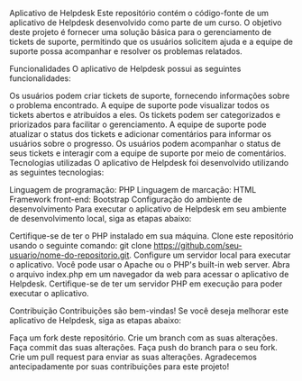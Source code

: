 Aplicativo de Helpdesk
Este repositório contém o código-fonte de um aplicativo de Helpdesk desenvolvido como parte de um curso. O objetivo deste projeto é fornecer uma solução básica para o gerenciamento de tickets de suporte, permitindo que os usuários solicitem ajuda e a equipe de suporte possa acompanhar e resolver os problemas relatados.

Funcionalidades
O aplicativo de Helpdesk possui as seguintes funcionalidades:

Os usuários podem criar tickets de suporte, fornecendo informações sobre o problema encontrado.
A equipe de suporte pode visualizar todos os tickets abertos e atribuídos a eles.
Os tickets podem ser categorizados e priorizados para facilitar o gerenciamento.
A equipe de suporte pode atualizar o status dos tickets e adicionar comentários para informar os usuários sobre o progresso.
Os usuários podem acompanhar o status de seus tickets e interagir com a equipe de suporte por meio de comentários.
Tecnologias utilizadas
O aplicativo de Helpdesk foi desenvolvido utilizando as seguintes tecnologias:

Linguagem de programação: PHP
Linguagem de marcação: HTML
Framework front-end: Bootstrap
Configuração do ambiente de desenvolvimento
Para executar o aplicativo de Helpdesk em seu ambiente de desenvolvimento local, siga as etapas abaixo:

Certifique-se de ter o PHP instalado em sua máquina.
Clone este repositório usando o seguinte comando: git clone https://github.com/seu-usuario/nome-do-repositorio.git.
Configure um servidor local para executar o aplicativo. Você pode usar o Apache ou o PHP's built-in web server.
Abra o arquivo index.php em um navegador da web para acessar o aplicativo de Helpdesk.
Certifique-se de ter um servidor PHP em execução para poder executar o aplicativo.

Contribuição
Contribuições são bem-vindas! Se você deseja melhorar este aplicativo de Helpdesk, siga as etapas abaixo:

Faça um fork deste repositório.
Crie um branch com as suas alterações.
Faça commit das suas alterações.
Faça push do branch para o seu fork.
Crie um pull request para enviar as suas alterações.
Agradecemos antecipadamente por suas contribuições para este projeto!

